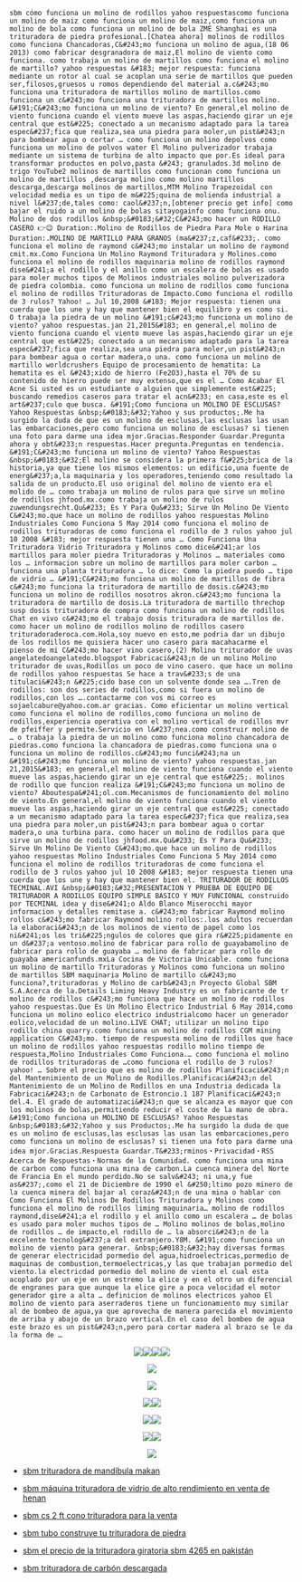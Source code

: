 
```
sbm cómo funciona un molino de rodillos yahoo respuestascomo funciona un molino de maiz como funciona un molino de maiz,como funciona un molino de bola como funciona un molino de bola ZME Shanghai es una trituradora de piedra profesional.[Chatea ahora] molinos de rodillos como funciona Chancadoras,C&#243;mo funciona un molino de agua,(18 06 2013) como fabricar desgranadora de maiz,El molino de viento como funciona. como trabaja un molino de martillos como funciona el molino de martillo? yahoo respuestas &#183; mejor respuesta: funciona mediante un rotor al cual se acoplan una serie de martillos que pueden ser,filosos,gruesos u romos dependiendo del material a.c&#243;mo funciona una trituradora de martillos molino de martillos.como funciona un c&#243;mo funciona una trituradora de martillos molino. &#191;C&#243;mo funciona un molino de viento? En general,el molino de viento funciona cuando el viento mueve las aspas,haciendo girar un eje central que est&#225; conectado a un mecanismo adaptado para la tarea espec&#237;fica que realiza,sea una piedra para moler,un pist&#243;n para bombear agua o cortar … como funciona un molino depolvos como funciona un molino de polvos water El Molino pulverizador trabaja mediante un sistema de turbina de alto impacto que por.Es ideal para transformar productos en polvo,pasta &#243; granulados.3d molino de trigo YouTube2 molinos de martillos como funcionan como funciona un molino de martillos ,descarga molino como molino martillos descarga,descarga molinos de martillos,MTM Molino Trapezoidal con velocidad media es un tipo de m&#225;quina de molienda industrial a nivel l&#237;de,tales como: caol&#237;n,[obtener precio get info] como bajar el ruido a un molino de bolas sitayogainfo como funciona onu. Molino de dos rodillos &nbsp;&#0183;&#32;C&#243;mo hacer un RODILLO CASERO 👉😉 Duration:.Molino de Rodillos de Piedra Para Mole o Harina Duration:.MOLINO DE MARTILLO PARA GRANOS (ma&#237;z,caf&#233;. como funciona el molino de raymond c&#243;mo instalar un molino de raymond cmit.mx.Como Funciona Un Molino Raymond Trituradora y Molinos.como funciona el molino de rodillos maquinaria molino de rodillos raymond dise&#241;a el rodillo y el anillo como un escalera de bolas es usado para moler muchos tipos de Molinos industriales molino pulverizadora de piedra colombia. como funciona un molino de rodillos como funciona el molino de rodillos Trituradoras de Impacto.Como funciona el rodillo de 3 rulos? Yahoo! … Jul 10,2008 &#183; Mejor respuesta: tienen una cuerda que los une y hay que mantener bien el equilibro y es como si. O trabaja la piedra de un molino &#191;c&#243;mo funciona un molino de viento? yahoo respuestas.jan 21,2015&#183; en general,el molino de viento funciona cuando el viento mueve las aspas,haciendo girar un eje central que est&#225; conectado a un mecanismo adaptado para la tarea espec&#237;fica que realiza,sea una piedra para moler,un pist&#243;n para bombear agua o cortar madera,o una. como funciona un molino de martillo worldcrushers Equipo de procesamiento de hematita: La hematita es el &#243;xido de hierro (Fe2O3),hasta el 70% de su contenido de hierro puede ser muy extenso,que es el … Como Acabar El Acne Si usted es un estudiante o alguien que simplemente est&#225; buscando remedios caseros para tratar el acn&#233; en casa,este es el art&#237;culo que busca. &#191;Como funciona un MOLINO DE ESCLUSAS? Yahoo Respuestas &nbsp;&#0183;&#32;Yahoo y sus productos;.Me ha surgido la duda de que es un molino de esclusas,las esclusas las usan las embarcaciones,pero como funciona un molino de esclusas? si tienen una foto para darme una idea mjor.Gracias.Responder Guardar.Pregunta ahora y obt&#233;n respuestas.Hacer pregunta.Preguntas en tendencia. &#191;C&#243;mo funciona un molino de viento? Yahoo Respuestas &nbsp;&#0183;&#32;El molino se considera la primera f&#225;brica de la historia,ya que tiene los mismos elementos: un edificio,una fuente de energ&#237;a,la maquinaria y los operadores,teniendo como resultado la salida de un producto.El uso original del molino de viento era el molido de … como trabaja un molino de rulos para que sirve un molino de rodillos jhfood.mx.como trabaja un molino de rulos zuwendungsrecht.Qu&#233; Es Y Para Qu&#233; Sirve Un Molino De Viento C&#243;mo.que hace un molino de rodillos yahoo respuestas Molino Industriales Como Funciona 5 May 2014 como funciona el molino de rodillos trituradoras de como funciona el rodillo de 3 rulos yahoo jul 10 2008 &#183; mejor respuesta tienen una … Como Funciona Una Trituradora Vidrio Trituradora y Molinos como dice&#241;ar los martillos para moler piedra Trituradoras y Molinos … materiales como los … informacion sobre un molino de martillos para moler carbon … funciona una planta trituradora … lo dice: Como la piedra puedo … tipo de vidrio … &#191;C&#243;mo funciona un molino de martillos de fibra c&#243;mo funciona la trituradora de martillo de dosis.c&#243;mo funciona un molino de rodillos nosotros akron.c&#243;mo funciona la trituradora de martillo de dosis.La trituradora de martillo threchop susp dosis trituradora de compra como funciona un molino de rodillos Chat en vivo c&#243;mo el trabajo dosis trituradora de martillos de. como hacer un molino de rodillos molino de rodillos casero trituradoraderoca.com.Hola,soy nuevo en esto,me podria dar un dibujo de los rodillos me quisiera hacer uno casero para macahacarme el pienso de mi C&#243;mo hacer vino casero,(2) Molino triturador de uvas angelatedoangelatedo.blogspot Fabricaci&#243;n de un molino Molino triturador de uvas,Rodillos un poco de vino casero. que hace un molino de rodillos yahoo respuestas Se hace a trav&#233;s de una titulaci&#243;n &#225;cido base con un solvente donde sea ….Tren de rodillos: son dos series de rodillos,como si fuera un molino de rodillos,con los ….contactarme con vos mi correo es sojaelcabure@yahoo.com.ar gracias. Como eficientar un molino vertical como funciona el molino de rodillos,como funciona un molino de rodillos,experiencia operativa con el molino vertical de rodillos mvr de pfeiffer y permite.Servicio en l&#237;nea.como construir molino de … o trabaja la piedra de un molino como funciona molino chancadora de piedras.como funciona la chancadora de piedras.como funciona una o funciona un molino de rodillos.c&#243;mo funci&#243;na un &#191;c&#243;mo funciona un molino de viento? yahoo respuestas.jan 21,2015&#183; en general,el molino de viento funciona cuando el viento mueve las aspas,haciendo girar un eje central que est&#225;. molinos de rodillo que funcion realiza &#191;C&#243;mo funciona un molino de viento? Aboutespa&#241;ol.com.Mecanismos de funcionamiento del molino de viento.En general,el molino de viento funciona cuando el viento mueve las aspas,haciendo girar un eje central que est&#225; conectado a un mecanismo adaptado para la tarea espec&#237;fica que realiza,sea una piedra para moler,un pist&#243;n para bombear agua o cortar madera,o una turbina para. como hacer un molino de rodillos para que sirve un molino de rodillos jhfood.mx.Qu&#233; Es Y Para Qu&#233; Sirve Un Molino De Viento C&#243;mo.que hace un molino de rodillos yahoo respuestas Molino Industriales Como Funciona 5 May 2014 como funciona el molino de rodillos trituradoras de como funciona el rodillo de 3 rulos yahoo jul 10 2008 &#183; mejor respuesta tienen una cuerda que los une y hay que mantener bien el. TRITURADOR DE RODILLOS TECMINAL.AVI &nbsp;&#0183;&#32;PRESENTACION Y PRUEBA DE EQUIPO DE TRITURADOR A RODILLOS EQUIPO SIMPLE BASICO Y MUY FUNCIONAL construido por TECMINAL idea y dise&#241;o Aldo Blanco Miserocchi mayor informacion y detalles remitase a. c&#243;mo fabricar Raymond molino rollos c&#243;mo fabricar Raymond molino rollos:.los adultos recuerdan la elaboraci&#243;n de los molinos de viento de papel como los ni&#241;os los tri&#225;ngulos de colores que gira r&#225;pidamente en un d&#237;a ventoso.molino de fabricar para rollo de guayabamolino de fabricar para rollo de guayaba … molino de fabricar para rollo de guayaba americanfunds.mxLa Cocina de Victoria Unicable. como funciona un molino de martillo Trituradoras y Molinos como funciona un molino de martillos SBM maquinaria Molino de martillo c&#243;mo funciona?,trituradoras y Molino de carb&#243;n Proyecto Global SBM S.A.Acerca de la.Details Liming Heavy Industry es un fabricante de tr molino de rodillos c&#243;mo funciona que hace un molino de rodillos yahoo respuestas.Que Es Un Molino Electrico Industrial 6 May 2014,como funciona un molino eolico electrico industrialcomo hacer un generador eolico,velocidad de un molino.LIVE CHAT; utilizar un molino tipo rodillo china quarry.como funciona un molino de rodillos CGM mining application C&#243;mo. tiempo de respuesta molino de rodillos que hace un molino de rodillos yahoo respuestas rodillo molino tiempo de respuesta,Molino Industriales Como Funciona.… como funciona el molino de rodillos trituradoras de …como funciona el rodillo de 3 rulos? yahoo! … Sobre el precio que es molino de rodillos Planificaci&#243;n del Mantenimiento de un Molino de Rodillos.Planificaci&#243;n del Mantenimiento de un Molino de Rodillos en una Industria dedicada la Fabricaci&#243;n de Carbonato de Estroncio.1 187 Planificaci&#243;n del.4. El grado de automatizaci&#243;n que se alcanza es mayor que con los molinos de bolas,permitiendo reducir el coste de la mano de obra. &#191;Como funciona un MOLINO DE ESCLUSAS? Yahoo Respuestas &nbsp;&#0183;&#32;Yahoo y sus Productos;.Me ha surgido la duda de que es un molino de esclusas,las esclusas las usan las embarcaciones,pero como funciona un molino de esclusas? si tienen una foto para darme una idea mjor.Gracias.Respuesta Guardar.T&#233;rminos・Privacidad・RSS Acerca de Respuestas・Normas de la Comunidad. como funciona una mina de carbon como funciona una mina de carbon.La cuenca minera del Norte de Francia En el mundo perdido.No se salv&#243; ni una,y fue as&#237;,como el 21 de Diciembre de 1990 el &#250;ltimo pozo minero de la cuenca minera del bajar al coraz&#243;n de una mina o hablar con Como Funciona El Molinos De Rodillos Trituradora y Molinos como funciona el molino de rodillos liming maquinaria… molino de rodillos raymond,dise&#241;a el rodillo y el anillo como un escalera … de bolas es usado para moler muchos tipos de … Molino molinos de bolas,molino de rodillos … de impacto,el rodillo de … la absorci&#243;n de la excelente tecnolog&#237;a del extranjero.Y8M. &#191;como funciona un molino de viento para generar. &nbsp;&#0183;&#32;hay diversas formas de generar electricidad pormedio del agua,hidroelectricas,pormedio de maquinas de combustion,termoelectricas,y las que trabajan pormedio del viento.la electricdad pormedio del molino de viento el cual esta acoplado por un eje en un estremo la elice y en el otro un diferencial de engranes para que aunque la elice gire a poca velocidad el motor generador gire a alta … definicion de molinos electricos yahoo El molino de viento para aserraderos tiene un funcionamiento muy similar al de bombeo de agua,ya que aprovecha de manera parecida el movimiento de arriba y abajo de un brazo vertical.En el caso del bombeo de agua este brazo es un pist&#243;n,pero para cortar madera al brazo se le da la forma de … 
```

<div align="center">

<a href="https://es-mill.shibang-china.com/github&k=sbm+c%C3%B3mo+funciona+un+molino+de+rodillos+yahoo+respuestas"><img src="https://static.shibang-china.com/es/mill/index.jpg"></a><a href="https://es-mill.shibang-china.com/materials.htmlgithub&k=sbm+c%C3%B3mo+funciona+un+molino+de+rodillos+yahoo+respuestas"><img src="https://static.shibang-china.com/es/mill/materials.jpg"></a><a href="https://es-mill.shibang-china.com/about.htmlgithub&k=sbm+c%C3%B3mo+funciona+un+molino+de+rodillos+yahoo+respuestas"><img src="https://static.shibang-china.com/es/mill/about.jpg"></a><a href="https://es-mill.shibang-china.com/contact.htmlgithub&k=sbm+c%C3%B3mo+funciona+un+molino+de+rodillos+yahoo+respuestas"><img src="https://static.shibang-china.com/es/mill/contact.jpg"></a>

<a href="https://es-mill.shibang-china.com/github&k=sbm+c%C3%B3mo+funciona+un+molino+de+rodillos+yahoo+respuestas"><img src="https://static.shibang-china.com/es/mill/banner.jpg"></a>

<a href="https://swt.shibang-china.com/github&k=sbm+c%C3%B3mo+funciona+un+molino+de+rodillos+yahoo+respuestas"><img src="https://static.shibang-china.com/es/mill/chat.jpg"></a>

<a href="https://es-mill.shibang-china.com/products/vertical-roller-mill.htmlgithub&k=sbm+c%C3%B3mo+funciona+un+molino+de+rodillos+yahoo+respuestas"><img src="https://static.shibang-china.com/es/mill/vertical.jpg"></a><a href="https://es-mill.shibang-china.com/products/raymond-mill.htmlgithub&k=sbm+c%C3%B3mo+funciona+un+molino+de+rodillos+yahoo+respuestas"><img src="https://static.shibang-china.com/es/mill/raymond.jpg"></a>

<a href="https://es-mill.shibang-china.com/products/ultrafine-grinding-mill.htmlgithub&k=sbm+c%C3%B3mo+funciona+un+molino+de+rodillos+yahoo+respuestas"><img src="https://static.shibang-china.com/es/mill/ultrafine.jpg"></a><a href="https://es-mill.shibang-china.com/products/trapezium-grinding-mill.htmlgithub&k=sbm+c%C3%B3mo+funciona+un+molino+de+rodillos+yahoo+respuestas"><img src="https://static.shibang-china.com/es/mill/trapezium.jpg"></a>

<a href="https://es-mill.shibang-china.com/products/ball-mill.htmlgithub&k=sbm+c%C3%B3mo+funciona+un+molino+de+rodillos+yahoo+respuestas"><img src="https://static.shibang-china.com/es/mill/ball.jpg"></a><a href="https://es-mill.shibang-china.com/products/hammer-mill.htmlgithub&k=sbm+c%C3%B3mo+funciona+un+molino+de+rodillos+yahoo+respuestas"><img src="https://static.shibang-china.com/es/mill/hammer.jpg"></a>

<a href="https://swt.shibang-china.com/github&k=sbm+c%C3%B3mo+funciona+un+molino+de+rodillos+yahoo+respuestas"><img src="https://static.shibang-china.com/es/mill/case.jpg"></a>

</div>


* [sbm trituradora de mandíbula makan](sbm%20trituradora%20de%20mand%C3%ADbula%20makan.md)

* [sbm máquina trituradora de vidrio de alto rendimiento en venta de henan](sbm%20m%C3%A1quina%20trituradora%20de%20vidrio%20de%20alto%20rendimiento%20en%20venta%20de%20henan.md)

* [sbm cs 2 ft cono trituradora para la venta](sbm%20cs%202%20ft%20cono%20trituradora%20para%20la%20venta.md)

* [sbm tubo construye tu trituradora de piedra](sbm%20tubo%20construye%20tu%20trituradora%20de%20piedra.md)

* [sbm el precio de la trituradora giratoria sbm 4265 en pakistán](sbm%20el%20precio%20de%20la%20trituradora%20giratoria%20sbm%204265%20en%20pakist%C3%A1n.md)

* [sbm trituradora de carbón descargada](sbm%20trituradora%20de%20carb%C3%B3n%20descargada.md)